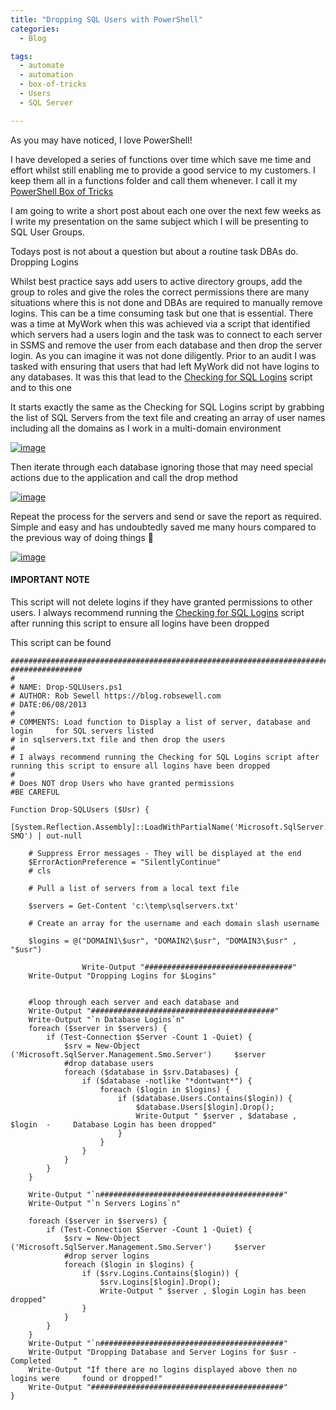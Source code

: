 ```yaml
---
title: "Dropping SQL Users with PowerShell"
categories:
  - Blog

tags:
  - automate
  - automation
  - box-of-tricks
  - Users
  - SQL Server

---
```

As you may have noticed, I love PowerShell!

I have developed a series of functions over time which save me time and effort whilst still enabling me to provide a good service to my customers. I keep them all in a functions folder and call them whenever. I call it my [PowerShell Box of Tricks](https://blog.robsewell.com/tags/#box-of-tricks)

I am going to write a short post about each one over the next few weeks as I write my presentation on the same subject which I will be presenting to SQL User Groups.

Todays post is not about a question but about a routine task DBAs do. Dropping Logins

Whilst best practice says add users to active directory groups, add the group to roles and give the roles the correct permissions there are many situations where this is not done and DBAs are required to manually remove logins. This can be a time consuming task but one that is essential. There was a time at MyWork when this was achieved via a script that identified which servers had a users login and the task was to connect to each server in SSMS and remove the user from each database and then drop the server login. As you can imagine it was not done diligently. Prior to an audit I was tasked with ensuring that users that had left MyWork did not have logins to any databases. It was this that lead to the [Checking for SQL Logins](https://blog.robsewell.com/checking-for-sql-server-logins-with-powershell/) script and to this one

It starts exactly the same as the Checking for SQL Logins script by grabbing the list of SQL Servers from the text file and creating an array of user names including all the domains as I work in a multi-domain environment

[![image](https://blog.robsewell.com/assets/uploads/2013/09/image51.png)](https://blog.robsewell.com/assets/uploads/2013/09/image51.png)

Then iterate through each database ignoring those that may need special actions due to the application and call the drop method

[![image](https://blog.robsewell.com/assets/uploads/2013/09/image52.png)](https://blog.robsewell.com/assets/uploads/2013/09/image52.png)

Repeat the process for the servers and send or save the report as required. Simple and easy and has undoubtedly saved me many hours compared to the previous way of doing things 🙂

[![image](https://blog.robsewell.com/assets/uploads/2013/09/image53.png)](https://blog.robsewell.com/assets/uploads/2013/09/image53.png)

#### IMPORTANT NOTE

This script will not delete logins if they have granted permissions to other users. I always recommend running the [Checking for SQL Logins](https://blog.robsewell.com/checking-for-sql-server-logins-with-powershell/) script after running this script to ensure all logins have been dropped

This script can be found


    #############################################################################    ################
    #
    # NAME: Drop-SQLUsers.ps1
    # AUTHOR: Rob Sewell https://blog.robsewell.com
    # DATE:06/08/2013
    #
    # COMMENTS: Load function to Display a list of server, database and login     for SQL servers listed 
    # in sqlservers.txt file and then drop the users
    #
    # I always recommend running the Checking for SQL Logins script after     running this script to ensure all logins have been dropped
    #
    # Does NOT drop Users who have granted permissions
    #BE CAREFUL
    
    Function Drop-SQLUsers ($Usr) {
        [System.Reflection.Assembly]::LoadWithPartialName('Microsoft.SqlServer.    SMO') | out-null
    
        # Suppress Error messages - They will be displayed at the end
        $ErrorActionPreference = "SilentlyContinue"
        # cls
    
        # Pull a list of servers from a local text file
    
        $servers = Get-Content 'c:\temp\sqlservers.txt'
    
        # Create an array for the username and each domain slash username
    
        $logins = @("DOMAIN1\$usr", "DOMAIN2\$usr", "DOMAIN3\$usr" , "$usr")
    
    				Write-Output "#################################"
        Write-Output "Dropping Logins for $Logins" 
    
    
        #loop through each server and each database and 
        Write-Output "#########################################"
        Write-Output "`n Database Logins`n"  
        foreach ($server in $servers) {      
            if (Test-Connection $Server -Count 1 -Quiet) {	
                $srv = New-Object ('Microsoft.SqlServer.Management.Smo.Server')     $server
                #drop database users
                foreach ($database in $srv.Databases) {
                    if ($database -notlike "*dontwant*") {
                        foreach ($login in $logins) {
                            if ($database.Users.Contains($login)) {
                                $database.Users[$login].Drop();
                                Write-Output " $server , $database , $login  -     Database Login has been dropped" 
                            }
                        }
                    }
                }
            }
        }
        
        Write-Output "`n#########################################"
        Write-Output "`n Servers Logins`n" 
          
        foreach ($server in $servers) {      	
            if (Test-Connection $Server -Count 1 -Quiet) {
                $srv = New-Object ('Microsoft.SqlServer.Management.Smo.Server')     $server
                #drop server logins
                foreach ($login in $logins) {
                    if ($srv.Logins.Contains($login)) { 
                        $srv.Logins[$login].Drop(); 
                        Write-Output " $server , $login Login has been dropped" 
                    }
                }
            }
        }
        Write-Output "`n#########################################"
        Write-Output "Dropping Database and Server Logins for $usr - Completed     "  
        Write-Output "If there are no logins displayed above then no logins were     found or dropped!"    
        Write-Output "###########################################" 
    }

